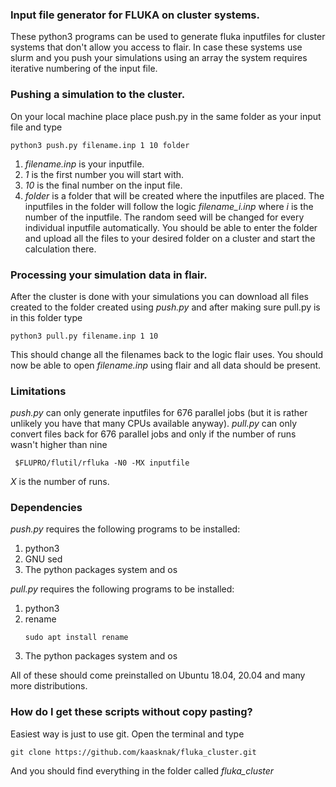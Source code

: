### Input file generator for FLUKA on cluster systems.
These python3 programs can be used to generate fluka inputfiles for cluster systems that don't allow you access to flair.
In case these systems use slurm and you push your simulations using an array the system requires iterative numbering of the input file.

### Pushing a simulation to the cluster.
On your local machine place place push.py in the same folder as your input file and type

```shell
python3 push.py filename.inp 1 10 folder
```
 1. *filename.inp* is your inputfile. 
 2. *1* is the first number you will start with.
 3. *10* is the final number on the input file.
 4. *folder* is a folder that will be created where the inputfiles are placed.
The inputfiles in the folder will follow the logic *filename_i.inp* where *i* is the number of the inputfile.
The random seed will be changed for every individual inputfile automatically.
You should be able to enter the folder and upload all the files to your desired folder on a cluster and start the calculation there.

### Processing your simulation data in flair.
After the cluster is done with your simulations you can download all files created to the folder created using *push.py* and after making sure pull.py is in this folder type

```shell
python3 pull.py filename.inp 1 10
```
This should change all the filenames back to the logic flair uses.
You should now be able to open *filename.inp* using flair and all data should be present.

### Limitations
*push.py* can only generate inputfiles for 676 parallel jobs (but it is rather unlikely you have that many CPUs available anyway).
*pull.py* can only convert files back for 676 parallel jobs and only if the number of runs wasn't higher than nine
```shell
 $FLUPRO/flutil/rfluka -N0 -MX inputfile
````
*X* is the number of runs.

### Dependencies
*push.py* requires the following programs to be installed:
 1. python3
 2. GNU sed
 3. The python packages system and os

*pull.py* requires the following programs to be installed:
 1. python3
 2. rename
    ```shell
    sudo apt install rename
    ```
 3. The python packages system and os

All of these should come preinstalled on Ubuntu 18.04, 20.04 and many more distributions.

### How do I get these scripts without copy pasting?
Easiest way is just to use git. Open the terminal and type
```shell
git clone https://github.com/kaasknak/fluka_cluster.git
```
And you should find everything in the folder called *fluka_cluster*
